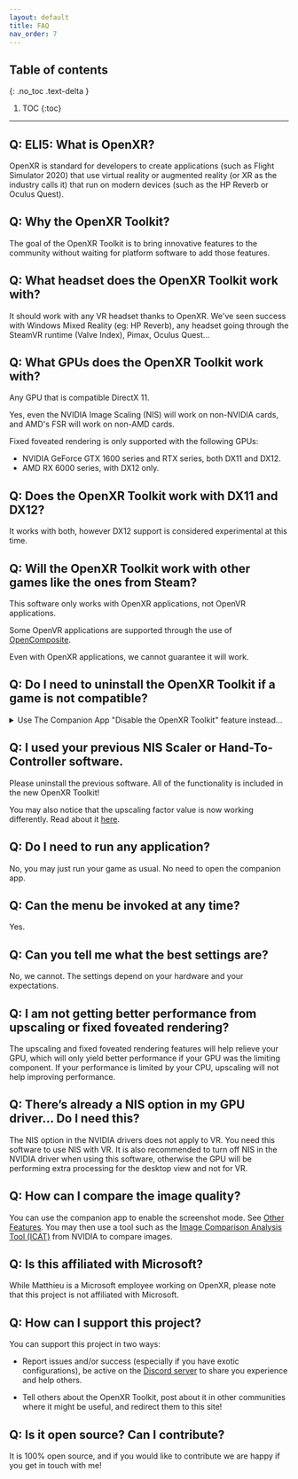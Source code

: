 ```yaml
---
layout: default
title: FAQ
nav_order: 7
---
```


## Table of contents
{: .no_toc .text-delta }

1. TOC
{:toc}

---

## Q: ELI5: What is OpenXR?

OpenXR is standard for developers to create applications (such as Flight Simulator 2020) that use virtual reality or augmented reality (or XR as the industry calls it) that run on modern devices (such as the HP Reverb or Oculus Quest).

## Q: Why the OpenXR Toolkit?

The goal of the OpenXR Toolkit is to bring innovative features to the community without waiting for platform software to add those features.

## Q: What headset does the OpenXR Toolkit work with?

It should work with any VR headset thanks to OpenXR. We've seen success with Windows Mixed Reality (eg: HP Reverb), any headset going through the SteamVR runtime (Valve Index), Pimax, Oculus Quest...

## Q: What GPUs does the OpenXR Toolkit work with?

Any GPU that is compatible DirectX 11.

Yes, even the NVIDIA Image Scaling (NIS) will work on non-NVIDIA cards, and AMD's FSR will work on non-AMD cards.

Fixed foveated rendering is only supported with the following GPUs:

* NVIDIA GeForce GTX 1600 series and RTX series, both DX11 and DX12.
* AMD RX 6000 series, with DX12 only.

## Q: Does the OpenXR Toolkit work with DX11 and DX12?

It works with both, however DX12 support is considered experimental at this time.

## Q: Will the OpenXR Toolkit work with other games like the ones from Steam?

This software only works with OpenXR applications, not OpenVR applications.

Some OpenVR applications are supported through the use of [OpenComposite](opencomposite).

Even with OpenXR applications, we cannot guarantee it will work.

## Q: Do I need to uninstall the OpenXR Toolkit if a game is not compatible?

<details>
  <summary>Use The Companion App "Disable the OpenXR Toolkit" feature instead...</summary>

  <img alt="Companion app" src="site/companion.png">
  
</details>

## Q: I used your previous NIS Scaler or Hand-To-Controller software.

Please uninstall the previous software. All of the functionality is included in the new OpenXR Toolkit!

You may also notice that the upscaling factor value is now working differently. Read about it [here](upscaling).

## Q: Do I need to run any application?

No, you may just run your game as usual. No need to open the companion app.

## Q: Can the menu be invoked at any time?

Yes.

## Q: Can you tell me what the best settings are?

No, we cannot. The settings depend on your hardware and your expectations.

## Q: I am not getting better performance from upscaling or fixed foveated rendering?

The upscaling and fixed foveated rendering features will help relieve your GPU, which will only yield better performance if your GPU was the limiting component. If your performance is limited by your CPU, upscaling will not help improving performance.

## Q: There’s already a NIS option in my GPU driver... Do I need this?

The NIS option in the NVIDIA drivers does not apply to VR. You need this software to use NIS with VR. It is also recommended to turn off NIS in the NVIDIA driver when using this software, otherwise the GPU will be performing extra processing for the desktop view and not for VR.

## Q: How can I compare the image quality?

You can use the companion app to enable the screenshot mode. See [Other Features](other-features). You may then use a tool such as the [Image Comparison Analysis Tool (ICAT)](https://www.nvidia.com/en-us/geforce/technologies/icat/) from NVIDIA to compare images.

## Q: Is this affiliated with Microsoft?

While Matthieu is a Microsoft employee working on OpenXR, please note that this project is not affiliated with Microsoft.

## Q: How can I support this project?

You can support this project in two ways:

- Report issues and/or success (especially if you have exotic configurations), be active on the [Discord server](https://discord.gg/WXFshwMnke) to share you experience and help others.

- Tell others about the OpenXR Toolkit, post about it in other communities where it might be useful, and redirect them to this site!

## Q: Is it open source? Can I contribute?

It is 100% open source, and if you would like to contribute we are happy if you get in touch with me!

